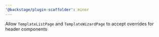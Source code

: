 ```yaml
---
'@backstage/plugin-scaffolder': minor
---
```


Allow `TemplateListPage` and `TemplateWizardPage` to accept overrides for header components
